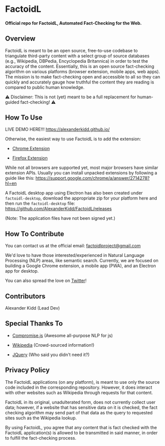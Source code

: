 # FactoidL
#### Official repo for FactoidL, Automated Fact-Checking for the Web.

## Overview
FactoidL is meant to be an open source, free-to-use codebase to triangulate third-party content with a select group of
source databases (e.g., Wikipedia, DBPedia, Encyclopedia Britannica) in order to test the accuracy of the content.  Essentially, this is an open source
fact-checking algorithm on various platforms (browser extension, mobile apps, web apps).  The mission is to make fact-checking
open and accessible to all so they can quickly and accurately gauge how truthful the content they are reading is compared to public
human knowledge.

⚠️ Disclaimer: This is not (yet) meant to be a full replacement for human-guided fact-checking! ⚠️

## How To Use
LIVE DEMO HERE!!! https://alexanderkidd.github.io/

Otherwise, the easiest way to use FactoidL is to add the extension:
* [Chrome Extension](https://chrome.google.com/webstore/detail/factoidl-beta/kilmdgadjedfbopcfbffaeodhamgiadp)

* [Firefox Extension](https://addons.mozilla.org/en-US/firefox/addon/factoidl-beta/?src=search)

While not all browsers are supported yet, most major browsers have similar extension APIs.
Usually you can install unpacked extensions by following a guide like this: https://support.google.com/chrome/a/answer/2714278?hl=en

A FactoidL desktop app using Electron has also been created under `factoidl-desktop`, download the appropriate zip for your platform here and then run the `factoidl-desktop` file: https://github.com/AlexanderKidd/FactoidL/releases 

(Note: The application files have not been signed yet.)

## How To Contribute
You can contact us at the official email: factoidlproject@gmail.com

We'd love to have those interested/experienced in Natural Language Processing (NLP) areas, like semantic search.  Currently, we are focused on building a Google Chrome extension, a mobile app (PWA), and an Electron app for desktop.

You can also spread the love on [Twitter](https://twitter.com/FactoidL)!

## Contributors
Alexander Kidd (Lead Dev)

## Special Thanks To
* [Compromise.js](https://github.com/spencermountain/compromise) (Awesome all-purpose NLP for js)

* [Wikipedia](https://wikimediafoundation.org/about/mission/) (Crowd-sourced information!)

* [JQuery](https://jquery.com/) (Who said you didn't need it?)

## Privacy Policy
The FactoidL applications (on any platform), is meant to use only the source code included in the corresponding repository.
However, it does interact with other websites such as Wikipedia through requests for that content.

FactoidL in its original, unadulterated form, does not currently collect user data; however, if a website that has sensitive data on it is
checked, the fact checking algorithm may send part of that data as the query to requested sites such as the Wikipedia lookup.

By using FactoidL, you agree that any content that is fact checked with the FactoidL application(s) is allowed to be transmitted
in said manner, in order to fulfill the fact-checking process.

